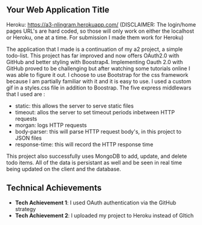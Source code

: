 ## Your Web Application Title

Heroku: https://a3-nlingram.herokuapp.com/
(DISCLAIMER: The login/home pages URL's are hard coded, so those will only work on either the localhost or Heroku, one at a time. For submission I made them work for Heroku)

The application that I made is a continuation of my a2 project, a simple todo-list. This project has far improved and now offers OAuth2.0 with GitHub and better styling with Boostrap4.
Implementing Oauth 2.0 with GitHub proved to be challenging but after watching some tutorials online I was able to figure it out.
I choose to use Bootstrap for the css framework because I am partially familiar with it and it is easy to use. I used a custom gif in a styles.css file in addition to Boostrap.
The five express middlewars that I used are :

- static: this allows the server to serve static files
- timeout: allos the server to set timeout periods inbetween HTTP requests
- morgan: logs HTTP requests
- body-parser: this will parse HTTP request body's, in this project to JSON files
- response-time: this will record the HTTP response time

This project also successfully uses MongoDB to add, update, and delete todo items.
All of the data is persistant as well and be seen in real time being updated on the client and the database.

## Technical Achievements

- **Tech Achievement 1**: I used OAuth authentication via the GitHub strategy
- **Tech Achievement 2**: I uploaded my project to Heroku instead of Gltich
